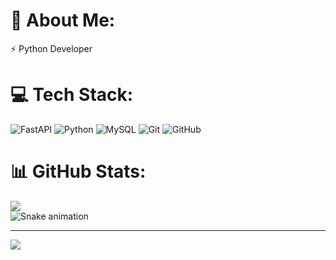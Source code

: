 # 💫 About Me:
⚡ Python Developer


# 💻 Tech Stack:
![FastAPI](https://img.shields.io/badge/FastAPI-005571?style=flat&logo=fastapi) ![Python](https://img.shields.io/badge/python-3670A0?style=flat&logo=python&logoColor=ffdd54) ![MySQL](https://img.shields.io/badge/mysql-4479A1.svg?style=flat&logo=mysql&logoColor=white) ![Git](https://img.shields.io/badge/git-%23F05033.svg?style=flat&logo=git&logoColor=white) ![GitHub](https://img.shields.io/badge/github-%23121011.svg?style=flat&logo=github&logoColor=white)
# 📊 GitHub Stats:
![](https://github-readme-stats.vercel.app/api?username=yand3r3d3v&theme=date_night&hide_border=false&include_all_commits=false&count_private=false)<br/>
<img src="https://raw.githubusercontent.com/yand3r3d3v/yand3r3d3v/output/snake.svg" alt="Snake animation" />

---
[![](https://visitcount.itsvg.in/api?id=yand3r3d3v&icon=0&color=12)](https://visitcount.itsvg.in)

